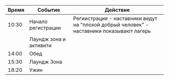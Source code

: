 | Время | Событие                | Действие                                                                                  |
| ----- | ---------------------- | ----------------------------------------------------------------------------------------- |
| 10:30 | Начало регистрации     | Региистрация - наставники ведут на "плохой добрый человек" - наставники показывают лагерь |
|       | Лаундж зона и активити |                                                                                           |
| 14:00 | Обед                   |                                                                                           |
| 15:30 | Лаундж Зона            |                                                                                           |
| 18:20 | Ужин                       |                                                                                           |
